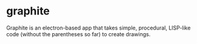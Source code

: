 # graphite
Graphite is an electron-based app that takes simple, procedural, LISP-like code (without the parentheses so far) to create drawings.
